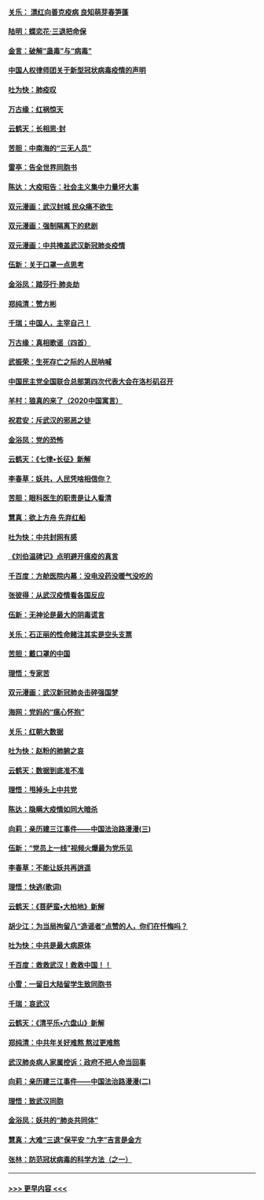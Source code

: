#### [关乐： 漂红向善克疫病 良知萌芽春笋蓬](../pages/nsc993/n11865710.md?t=02132111) 
#### [陆明：蝶恋花‧三退把命保](../pages/nsc993/n11865673.md?t=02132111) 
#### [金言：破解“蛊毒”与“病毒”](../pages/nsc993/n11864103.md?t=02132111) 
#### [中国人权律师团关于新型冠状病毒疫情的声明](../pages/nsc993/n11864249.md?t=02132111) 
#### [吐为快：肺疫叹](../pages/nsc993/n11864027.md?t=02132111) 
#### [万古缘：红祸惊天](../pages/nsc993/n11864079.md?t=02132111) 
#### [云鹤天：长相思‧封](../pages/nsc993/n11864006.md?t=02132111) 
#### [苦胆：中南海的“三无人员”](../pages/nsc993/n11862997.md?t=02132111) 
#### [雷亭：告全世界同胞书](../pages/nsc993/n11862572.md?t=02132111) 
#### [陈达：大疫昭告：社会主义集中力量坏大事](../pages/nsc993/n11859419.md?t=02132111) 
#### [双元漫画：武汉封城 民众痛不欲生](../pages/nsc993/n11859287.md?t=02132111) 
#### [双元漫画：强制隔离下的悲剧](../pages/nsc993/n11859244.md?t=02132111) 
#### [双元漫画：中共掩盖武汉新冠肺炎疫情](../pages/nsc993/n11858249.md?t=02132111) 
#### [伍新：关于口罩一点思考](../pages/nsc993/n11859195.md?t=02132111) 
#### [金浴凤：踏莎行‧肺炎劫](../pages/nsc993/n11858227.md?t=02132111) 
#### [郑纯清：赞方彬](../pages/nsc993/n11856803.md?t=02132111) 
#### [千瑞；中国人，主宰自己！](../pages/nsc993/n11856793.md?t=02132111) 
#### [万古缘：真相歌谣（四首）](../pages/nsc993/n11856263.md?t=02132111) 
#### [武振荣：生死存亡之际的人民呐喊](../pages/nsc993/n11856256.md?t=02132111) 
#### [中国民主党全国联合总部第四次代表大会在洛杉矶召开](../pages/nsc993/n11856344.md?t=02132111) 
#### [羊村：狼真的来了（2020中国寓言）](../pages/nsc993/n11856229.md?t=02132111) 
#### [祝君安：斥武汉的邪恶之徒](../pages/nsc993/n11855861.md?t=02132111) 
#### [金浴凤：党的恐怖](../pages/nsc993/n11855849.md?t=02132111) 
#### [云鹤天：《七律▪长征》新解](../pages/nsc993/n11855479.md?t=02132111) 
#### [李春草：妖共，人民凭啥相信你？](../pages/nsc993/n11855196.md?t=02132111) 
#### [苦胆：眼科医生的职责是让人看清](../pages/nsc993/n11853840.md?t=02132111) 
#### [慧真：欲上方舟 先弃红船](../pages/nsc993/n11853483.md?t=02132111) 
#### [吐为快：中共封网有感](../pages/nsc993/n11852575.md?t=02132111) 
#### [《刘伯温碑记》点明避开瘟疫的真言](../pages/nsc993/n11852128.md?t=02132111) 
#### [千百度：方舱医院内幕：没电没药没暖气没吃的](../pages/nsc993/n11850211.md?t=02132111) 
#### [张彼得：从武汉疫情看各国反应](../pages/nsc993/n11850102.md?t=02132111) 
#### [伍新：无神论是最大的阴毒谎言](../pages/nsc993/n11846129.md?t=02132111) 
#### [关乐：石正丽的性命赌注其实是空头支票](../pages/nsc993/n11846109.md?t=02132111) 
#### [苦胆：戴口罩的中国](../pages/nsc993/n11845576.md?t=02132111) 
#### [理悟：专家苦](../pages/nsc993/n11845564.md?t=02132111) 
#### [双元漫画：武汉新冠肺炎击碎强国梦](../pages/nsc993/n11843320.md?t=02132111) 
#### [海网：党妈的“瘟心怀抱”](../pages/nsc993/n11840740.md?t=02132111) 
#### [关乐：红朝大数据](../pages/nsc993/n11840675.md?t=02132111) 
#### [吐为快：赵粉的肺腑之哀](../pages/nsc993/n11840618.md?t=02132111) 
#### [云鹤天：数据到底准不准](../pages/nsc993/n11840325.md?t=02132111) 
#### [理悟：甩掉头上中共党](../pages/nsc993/n11838826.md?t=02132111) 
#### [陈达：隐瞒大疫情如同大暗杀](../pages/nsc993/n11838771.md?t=02132111) 
#### [向莉：亲历建三江事件——中国法治路漫漫(三)](../pages/nsc993/n11831825.md?t=02132111) 
#### [伍新：“党员上一线”视频火爆最为党乐见](../pages/nsc993/n11838200.md?t=02132111) 
#### [李春草：不能让妖共再逍遥](../pages/nsc993/n11838102.md?t=02132111) 
#### [理悟：快逃(歌词)](../pages/nsc993/n11838083.md?t=02132111) 
#### [云鹤天：《菩萨蛮▪大柏地》新解](../pages/nsc993/n11838059.md?t=02132111) 
#### [胡少江：为当局拘留八“造谣者”点赞的人，你们在忏悔吗？](../pages/nsc993/n11836801.md?t=02132111) 
#### [吐为快：中共是最大病原体](../pages/nsc993/n11836748.md?t=02132111) 
#### [千百度：救救武汉！救救中国！！](../pages/nsc993/n11836145.md?t=02132111) 
#### [小雪：一留日大陆留学生致同胞书](../pages/nsc993/n11834624.md?t=02132111) 
#### [千瑞：哀武汉](../pages/nsc993/n11833647.md?t=02132111) 
#### [云鹤天：《清平乐▪六盘山》新解](../pages/nsc993/n11833611.md?t=02132111) 
#### [郑纯清：中共年关好难熬 熬过更难熬](../pages/nsc993/n11833489.md?t=02132111) 
#### [武汉肺炎病人家属控诉：政府不把人命当回事](../pages/nsc993/n11833205.md?t=02132111) 
#### [向莉：亲历建三江事件——中国法治路漫漫(二)](../pages/nsc993/n11829102.md?t=02132111) 
#### [理悟：致武汉同胞](../pages/nsc993/n11831522.md?t=02132111) 
#### [金浴凤：妖共的“肺炎共同体”](../pages/nsc993/n11829448.md?t=02132111) 
#### [慧真：大难“三退”保平安 “九字”吉言是金方](../pages/nsc993/n11829501.md?t=02132111) 
#### [张林：防范冠状病毒的科学方法（之一）](../pages/nsc993/n11828618.md?t=02132111) 

----
#### [ >>> 更早内容 <<< ](../indexes/nsc993-earlier.md)
